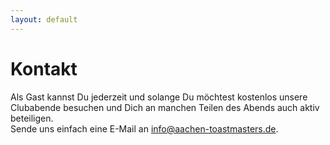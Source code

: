 ```yaml
---
layout: default
---
```


# Kontakt

Als Gast kannst Du jederzeit und solange Du möchtest kostenlos unsere Clubabende besuchen und Dich an manchen Teilen des Abends auch aktiv beteiligen.<br/>
Sende uns einfach eine E-Mail an [info@aachen-toastmasters.de](mailto:info@aachen-toastmasters.de).

